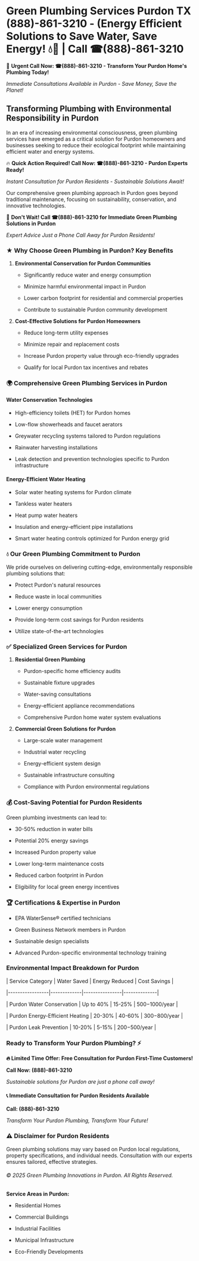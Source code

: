 # Green Plumbing Services Purdon TX (888)-861-3210 - (Energy Efficient Solutions to Save Water, Save Energy! 💧🌿 | Call ☎(888)-861-3210

🚨 **Urgent Call Now: ☎(888)-861-3210 - Transform Your Purdon Home's Plumbing Today!**
*Immediate Consultations Available in Purdon - Save Money, Save the Planet!*

## Transforming Plumbing with Environmental Responsibility in Purdon

In an era of increasing environmental consciousness, green plumbing services have emerged as a critical solution for Purdon homeowners and businesses seeking to reduce their ecological footprint while maintaining efficient water and energy systems. 

🔥 **Quick Action Required! Call Now: ☎(888)-861-3210 - Purdon Experts Ready!**
*Instant Consultation for Purdon Residents - Sustainable Solutions Await!*

Our comprehensive green plumbing approach in Purdon goes beyond traditional maintenance, focusing on sustainability, conservation, and innovative technologies.

🚨 **Don't Wait! Call ☎(888)-861-3210 for Immediate Green Plumbing Solutions in Purdon**
*Expert Advice Just a Phone Call Away for Purdon Residents!*

### ★ Why Choose Green Plumbing in Purdon? Key Benefits

1. **Environmental Conservation for Purdon Communities** 
   - Significantly reduce water and energy consumption
   - Minimize harmful environmental impact in Purdon
   - Lower carbon footprint for residential and commercial properties
   - Contribute to sustainable Purdon community development

2. **Cost-Effective Solutions for Purdon Homeowners** 
   - Reduce long-term utility expenses
   - Minimize repair and replacement costs
   - Increase Purdon property value through eco-friendly upgrades
   - Qualify for local Purdon tax incentives and rebates

### 🌍 Comprehensive Green Plumbing Services in Purdon

#### Water Conservation Technologies
- High-efficiency toilets (HET) for Purdon homes
- Low-flow showerheads and faucet aerators
- Greywater recycling systems tailored to Purdon regulations
- Rainwater harvesting installations
- Leak detection and prevention technologies specific to Purdon infrastructure

#### Energy-Efficient Water Heating
- Solar water heating systems for Purdon climate
- Tankless water heaters
- Heat pump water heaters
- Insulation and energy-efficient pipe installations
- Smart water heating controls optimized for Purdon energy grid

### 💧 Our Green Plumbing Commitment to Purdon

We pride ourselves on delivering cutting-edge, environmentally responsible plumbing solutions that:
- Protect Purdon's natural resources
- Reduce waste in local communities
- Lower energy consumption
- Provide long-term cost savings for Purdon residents
- Utilize state-of-the-art technologies

### ✅ Specialized Green Services for Purdon

1. **Residential Green Plumbing**
   - Purdon-specific home efficiency audits
   - Sustainable fixture upgrades
   - Water-saving consultations
   - Energy-efficient appliance recommendations
   - Comprehensive Purdon home water system evaluations

2. **Commercial Green Solutions for Purdon**
   - Large-scale water management
   - Industrial water recycling
   - Energy-efficient system design
   - Sustainable infrastructure consulting
   - Compliance with Purdon environmental regulations

### 💰 Cost-Saving Potential for Purdon Residents

Green plumbing investments can lead to:
- 30-50% reduction in water bills
- Potential 20% energy savings
- Increased Purdon property value
- Lower long-term maintenance costs
- Reduced carbon footprint in Purdon
- Eligibility for local green energy incentives

### 🏆 Certifications & Expertise in Purdon

- EPA WaterSense® certified technicians
- Green Business Network members in Purdon
- Sustainable design specialists
- Advanced Purdon-specific environmental technology training

### Environmental Impact Breakdown for Purdon

| Service Category | Water Saved | Energy Reduced | Cost Savings |
|-----------------|-------------|----------------|--------------|
| Purdon Water Conservation | Up to 40% | 15-25% | $500-$1000/year |
| Purdon Energy-Efficient Heating | 20-30% | 40-60% | $300-$800/year |
| Purdon Leak Prevention | 10-20% | 5-15% | $200-$500/year |

### Ready to Transform Your Purdon Plumbing? ⚡

**🔥 Limited Time Offer: Free Consultation for Purdon First-Time Customers!**

**Call Now: (888)-861-3210**
*Sustainable solutions for Purdon are just a phone call away!*

#### 📞 Immediate Consultation for Purdon Residents Available

**Call: (888)-861-3210**
*Transform Your Purdon Plumbing, Transform Your Future!*

### ⚠️ Disclaimer for Purdon Residents

Green plumbing solutions may vary based on Purdon local regulations, property specifications, and individual needs. Consultation with our experts ensures tailored, effective strategies.

###### © 2025 Green Plumbing Innovations in Purdon. All Rights Reserved.

**Service Areas in Purdon:** 
- Residential Homes
- Commercial Buildings
- Industrial Facilities
- Municipal Infrastructure
- Eco-Friendly Developments